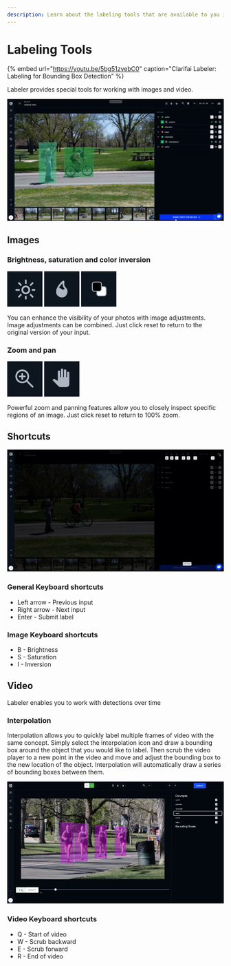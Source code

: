 ```yaml
---
description: Learn about the labeling tools that are available to you in Scribe.
---
```


# Labeling Tools

{% embed url="https://youtu.be/5bg51zyebC0" caption="Clarifai Labeler: Labeling for Bounding Box Detection" %}

Labeler provides special tools for working with images and video.

![](../../.gitbook/assets/label_bounding_box%20%281%29%20%284%29%20%284%29.jpg)

## Images

### Brightness, saturation and color inversion

![](../../.gitbook/assets/brightness.jpg) ![](../../.gitbook/assets/saturation.jpg) ![](../../.gitbook/assets/invert%20%284%29%20%281%29.jpg)

You can enhance the visibility of your photos with image adjustments. Image adjustments can be combined. Just click reset to return to the original version of your input.

### Zoom and pan

![](../../.gitbook/assets/zoom.jpg) ![](../../.gitbook/assets/pan.jpg)

Powerful zoom and panning features allow you to closely inspect specific regions of an image. Just click reset to return to 100% zoom.

## Shortcuts

![](../../.gitbook/assets/shortcuts.jpg)

### General Keyboard shortcuts

* Left arrow - Previous input
* Right arrow - Next input
* Enter - Submit label

### Image Keyboard shortcuts

* B - Brightness
* S - Saturation
* I - Inversion

## Video

Labeler enables you to work with detections over time

### Interpolation

Interpolation allows you to quickly label multiple frames of video with the same concept. Simply select the interpolation icon and draw a bounding box around the object that you would like to label. Then scrub the video player to a new point in the video and move and adjust the bounding box to the new location of the object. Interpolation will automatically draw a series of bounding boxes between them.

![](../../.gitbook/assets/interpolation%20%281%29%20%281%29%20%281%29.jpg)

### Video Keyboard shortcuts

* Q - Start of video
* W - Scrub backward
* E - Scrub forward
* R - End of video

